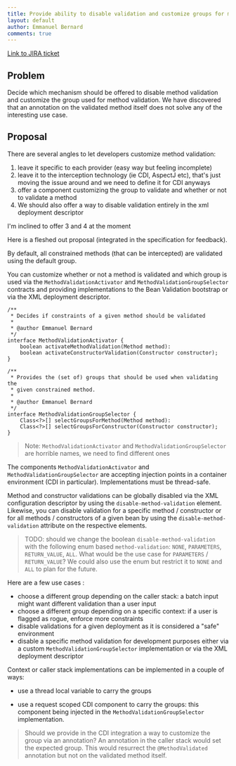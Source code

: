 ```yaml
---
title: Provide ability to disable validation and customize groups for method/constructor validation
layout: default
author: Emmanuel Bernard
comments: true
---
```


[Link to JIRA ticket][jira]  

## Problem

Decide which mechanism should be offered to disable method validation and
customize the group used for method validation.
We have discovered that an annotation on the validated method itself does
not solve any of the interesting use case.

## Proposal

There are several angles to let developers customize method validation:

1. leave it specific to each provider (easy way but feeling incomplete)
2. leave it to the interception technology (ie CDI, AspectJ etc), that's just moving the issue around and we need to define it for CDI anyways
3. offer a component customizing the group to validate and whether or not to validate a method
4. We should also offer a way to disable validation entirely in the xml deployment descriptor

I'm inclined to offer 3 and 4 at the moment

Here is a fleshed out proposal (integrated in the specification for feedback).

By default, all constrained methods (that can be intercepted) are validated using the
default group.

You can customize whether or not a method is validated and which group is used via
the `MethodValidationActivator` and `MethodValidationGroupSelector` contracts and providing
implementations to the Bean Validation bootstrap or via the XML deployment descriptor.

    /**
     * Decides if constraints of a given method should be validated
     *
     * @author Emmanuel Bernard
     */
    interface MethodValidationActivator {
        boolean activateMethodValidation(Method method):
        boolean activateConstructorValidation(Constructor constructor);
    }

    /**
     * Provides the (set of) groups that should be used when validating the
     * given constrained method.
     *
     * @author Emmanuel Bernard
     */
    interface MethodValidationGroupSelector {
        Class<?>[] selectGroupsForMethod(Method method):
        Class<?>[] selectGroupsForConstructor(Constructor constructor);
    }

> Note: `MethodValidationActivator` and `MethodValidationGroupSelector` are horrible
> names, we need to find different ones

The components `MethodValidationActivator` and `MethodValidationGroupSelector` are accepting
injection points in a container environment (CDI in particular). Implementations must be thread-safe.

Method and constructor validations can be globally disabled via the XML configuration descriptor by
using the `disable-method-validation` element. Likewise, you can disable validation for a specific
method / constructor or for all methods / constructors of a given bean by using the
`disable-method-validation` attribute on the respective elements.

> TODO: should we change the boolean `disable-method-validation` with the following enum based
> `method-validation`: `NONE`, `PARAMETERS`, `RETURN_VALUE`, `ALL`. What would be the use case
> for `PARAMETERS` / `RETURN_VALUE`? We could also use the enum but restrict it to `NONE` and
> `ALL` to plan for the future.

Here are a few use cases :

- choose a different group depending on the caller stack: a batch input might want different validation than a user input
- choose a different group depending on a specific context: if a user is flagged as rogue, enforce more constraints
- disable validations for a given deployment as it is considered a "safe" environment
- disable a specific method validation for development purposes either via a custom
  `MethodValidationGroupSelector` implementation or via the XML deployment descriptor

Context or caller stack implementations can be implemented in a couple of ways:

- use a thread local variable to carry the groups

- use a request scoped CDI component to carry the groups: this component being injected in the
  `MethodValidationGroupSelector` implementation.

> Should we provide in the CDI integration a way to customize the group via an annotation?
> An annotation in the caller stack would set the expected group. This would resurrect the
> `@MethodValidated` annotation but not on the validated method itself.

[jira]: https://hibernate.onjira.com/browse/BVAL-314
